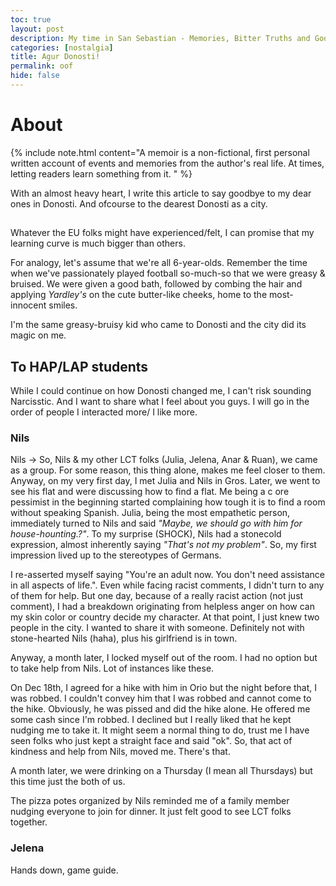 ```yaml
---
toc: true
layout: post
description: My time in San Sebastian - Memories, Bitter Truths and GoodByes
categories: [nostalgia]
title: Agur Donosti!
permalink: oof
hide: false
---
```


# About

{% include note.html content="A memoir is a non-fictional, first personal written account of events and memories from the author's real life. At times, letting readers learn something from it.
" %}

With an almost heavy heart, I write this article to say goodbye to my dear ones in Donosti. And ofcourse to the dearest Donosti as a city.

## 

Whatever the EU folks might have experienced/felt, I can promise that my learning curve is much bigger than others.

For analogy, let's assume that we're all 6-year-olds. Remember the time when we've passionately played football so-much-so that we were greasy & bruised. We were given a good bath, followed by combing the hair and applying _Yardley's_ on the cute butter-like cheeks, home to the most-innocent smiles.

I'm the same greasy-bruisy kid who came to Donosti and the city did its magic on me.

## To HAP/LAP students

While I could continue on how Donosti changed me, I can't risk sounding Narcisstic. And I want to share what I feel about you guys. I will go in the order of people I interacted more/ I like more.

### Nils

Nils -> So, Nils & my other LCT folks (Julia, Jelena, Anar & Ruan), we came as a group. For some reason, this thing alone, makes me feel closer to them. Anyway, on my very first day, I met Julia and Nils in Gros. Later, we went to see his flat and were discussing how to find a flat. Me being a c ore pessimist in the beginning started complaining how tough it is to find a room without speaking Spanish. Julia, being the most empathetic person, immediately turned to Nils and said _"Maybe, we should go with him for house-hounting.?"_. To my surprise (SHOCK), Nils had a stonecold expression, almost inherently saying _"That's not my problem"_. So, my first impression lived up to the stereotypes of Germans.

I re-asserted myself saying "You're an adult now. You don't need assistance in all aspects of life.". Even while facing racist comments, I didn't turn to any of them for help. But one day, because of a really racist action (not just comment), I had a breakdown originating from helpless anger on how can my skin color or country decide my character. At that point, I just knew two people in the city. I wanted to share it with someone. Definitely not with stone-hearted Nils (haha), plus his girlfriend is in town.

Anyway, a month later, I locked myself out of the room. I had no option but to take help from Nils. Lot of instances like these.

On Dec 18th, I agreed for a hike with him in Orio but the night before that, I was robbed. I couldn't convey him that I was robbed and cannot come to the hike. Obviously, he was pissed and did the hike alone. He offered me some cash since I'm robbed. I declined but I really liked that he kept nudging me to take it. It might seem a normal thing to do, trust me I have seen folks who just kept a straight face and said "ok". So, that act of kindness and help from Nils, moved me. There's that.


A month later, we were drinking on a Thursday (I mean all Thursdays) but this time just the both of us.

The pizza potes organized by Nils reminded me of a family member nudging everyone to join for dinner. It just felt good to see LCT folks together.
<!-- {% include tip.html content="Separate your work-place from bedroom." %} -->
### Jelena


Hands down, game guide.
